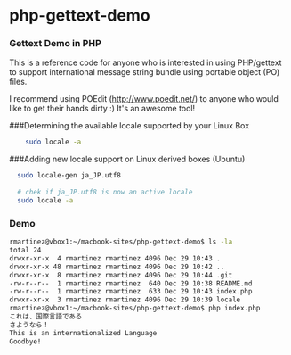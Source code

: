 php-gettext-demo
================

### Gettext Demo in PHP

This is a reference code for anyone who is interested in using PHP/gettext to support international message string bundle using
portable object (PO) files.

I recommend using POEdit (http://www.poedit.net/) to anyone who would like to get their hands dirty :) 
It's an awesome tool!

###Determining the available locale supported by your Linux Box

  ```bash
      sudo locale -a 
  ```

###Adding new locale support on Linux derived boxes (Ubuntu)


   ```bash
     sudo locale-gen ja_JP.utf8
     
     # chek if ja_JP.utf8 is now an active locale
     sudo locale -a   
   ```


### Demo

   ```bash
   rmartinez@vbox1:~/macbook-sites/php-gettext-demo$ ls -la
total 24
drwxr-xr-x  4 rmartinez rmartinez 4096 Dec 29 10:43 .
drwxr-xr-x 48 rmartinez rmartinez 4096 Dec 29 10:42 ..
drwxr-xr-x  8 rmartinez rmartinez 4096 Dec 29 10:44 .git
-rw-r--r--  1 rmartinez rmartinez  640 Dec 29 10:38 README.md
-rw-r--r--  1 rmartinez rmartinez  633 Dec 29 10:43 index.php
drwxr-xr-x  3 rmartinez rmartinez 4096 Dec 29 10:39 locale
rmartinez@vbox1:~/macbook-sites/php-gettext-demo$ php index.php 
これは、国際言語である
さようなら！
This is an internationalized Language
Goodbye!
   ```
